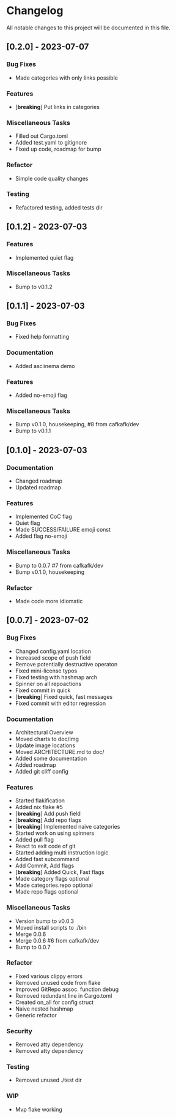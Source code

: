 # Changelog

All notable changes to this project will be documented in this file.

## [0.2.0] - 2023-07-07

### Bug Fixes

- Made categories with only links possible

### Features

- [**breaking**] Put links in categories

### Miscellaneous Tasks

- Filled out Cargo.toml
- Added test.yaml to gitignore
- Fixed up code, roadmap for bump

### Refactor

- Simple code quality changes

### Testing

- Refactored testing, added tests dir

## [0.1.2] - 2023-07-03

### Features

- Implemented quiet flag

### Miscellaneous Tasks

- Bump to v0.1.2

## [0.1.1] - 2023-07-03

### Bug Fixes

- Fixed help formatting

### Documentation

- Added asciinema demo

### Features

- Added no-emoji flag

### Miscellaneous Tasks

- Bump v0.1.0, housekeeping, #8 from cafkafk/dev
- Bump to v0.1.1

## [0.1.0] - 2023-07-03

### Documentation

- Changed roadmap
- Updated roadmap

### Features

- Implemented CoC flag
- Quiet flag
- Made SUCCESS/FAILURE emoji const
- Added flag no-emoji

### Miscellaneous Tasks

- Bump to 0.0.7 #7 from cafkafk/dev
- Bump v0.1.0, housekeeping

### Refactor

- Made code more idiomatic

## [0.0.7] - 2023-07-02

### Bug Fixes

- Changed config.yaml location
- Increased scope of push field
- Remove potentially destructive operaton
- Fixed mini-license typos
- Fixed testing with hashmap arch
- Spinner on all repoactions
- Fixed commit in quick
- [**breaking**] Fixed quick, fast messages
- Fixed commit with editor regression

### Documentation

- Architectural Overview
- Moved charts to doc/img
- Update image locations
- Moved ARCHITECTURE.md to doc/
- Added some documentation
- Added roadmap
- Added git cliff config

### Features

- Started flakification
- Added nix flake #5 
- [**breaking**] Add push field
- [**breaking**] Add repo flags
- [**breaking**] Implemented naive categories
- Started work on using spinners
- Added pull flag
- React to exit code of git
- Started adding multi instruction logic
- Added fast subcommand
- Add Commit, Add flags
- [**breaking**] Added Quick, Fast flags
- Made category flags optional
- Made categories.repo optional
- Made repo flags optional

### Miscellaneous Tasks

- Version bump to v0.0.3
- Moved install scripts to ./bin
- Merge 0.0.6
- Merge 0.0.6 #6 from cafkafk/dev
- Bump to 0.0.7

### Refactor

- Fixed various clippy errors
- Removed unused code from flake
- Improved GitRepo assoc. function debug
- Removed redundant line in Cargo.toml
- Created on_all for config struct
- Naive nested hashmap
- Generic refactor

### Security

- Removed atty dependency
- Removed atty dependency

### Testing

- Removed unused ./test dir

### WIP

- Mvp flake working

<!-- generated by git-cliff -->
